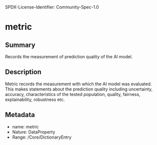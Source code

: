 SPDX-License-Identifier: Community-Spec-1.0

# metric

## Summary

Records the measurement of prediction quality of the AI model.

## Description

Metric records the measurement with which the AI model was evaluated. 
This makes statements about the prediction quality including uncertainty,
accuracy, characteristics of the tested population, quality, fairness, explainability, robustness etc.

## Metadata

- name: metric
- Nature: DataProperty
- Range: /Core/DictionaryEntry
